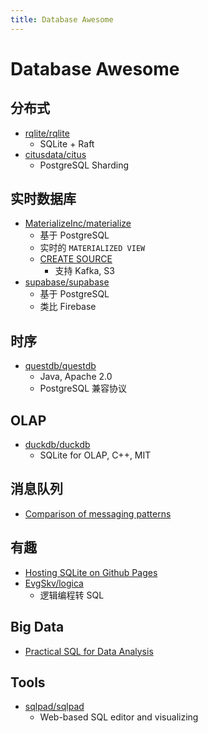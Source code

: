 ```yaml
---
title: Database Awesome
---
```


# Database Awesome

## 分布式
- [rqlite/rqlite](https://github.com/rqlite/rqlite)
  - SQLite + Raft
- [citusdata/citus](https://github.com/citusdata/citus)
  - PostgreSQL Sharding

## 实时数据库

- [MaterializeInc/materialize](https://github.com/MaterializeInc/materialize)
  - 基于 PostgreSQL
  - 实时的 `MATERIALIZED VIEW`
  - [CREATE SOURCE](https://materialize.com/docs/sql/create-source/)
    - 支持 Kafka, S3
- [supabase/supabase](https://github.com/supabase/supabase)
  - 基于 PostgreSQL
  - 类比 Firebase

## 时序
- [questdb/questdb](https://github.com/questdb/questdb)
  - Java, Apache 2.0
  - PostgreSQL 兼容协议

## OLAP
- [duckdb/duckdb](https://github.com/duckdb/duckdb)
  - SQLite for OLAP, C++, MIT

## 消息队列
- [Comparison of messaging patterns](https://github.com/obsidiandynamics/goharvest/wiki/Comparison-of-messaging-patterns)

## 有趣
- [Hosting SQLite on Github Pages](https://phiresky.github.io/blog/2021/hosting-sqlite-databases-on-github-pages/)
- [EvgSkv/logica](https://github.com/EvgSkv/logica)
  - 逻辑编程转 SQL

## Big Data
- [Practical SQL for Data Analysis](https://hakibenita.com/sql-for-data-analysis)

## Tools
- [sqlpad/sqlpad](https://github.com/sqlpad/sqlpad)
  - Web-based SQL editor and visualizing
